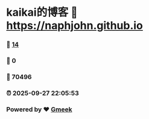 # kaikai的博客 :link: https://naphjohn.github.io 
### :page_facing_up: [14](https://naphjohn.github.io/tag.html) 
### :speech_balloon: 0 
### :hibiscus: 70496 
### :alarm_clock: 2025-09-27 22:05:53 
### Powered by :heart: [Gmeek](https://github.com/Meekdai/Gmeek)

